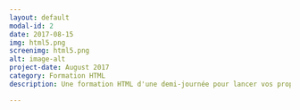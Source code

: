 ```yaml
---
layout: default
modal-id: 2
date: 2017-08-15
img: html5.png
screenimg: html5.png
alt: image-alt
project-date: August 2017
category: Formation HTML
description: Une formation HTML d'une demi-journée pour lancer vos propres campagnes de mailing. Apprenez tout sur l'envoi de mail publicitaires en une demi-journée! Contactez-moi pour un devis GRATUIT!

---
```

